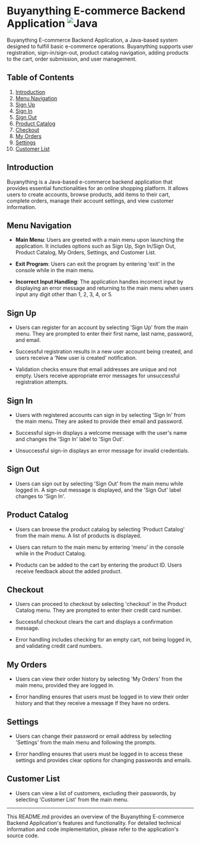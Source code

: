 # Buyanything E-commerce Backend Application ![Java](https://img.shields.io/badge/Language-Java-green)

Buyanything E-commerce Backend Application, a Java-based system designed to fulfill basic e-commerce operations. Buyanything supports user registration, sign-in/sign-out, product catalog navigation, adding products to the cart, order submission, and user management.

## Table of Contents

1. [Introduction](#introduction)
2. [Menu Navigation](#menu-navigation)
3. [Sign Up](#sign-up)
4. [Sign In](#sign-in)
5. [Sign Out](#sign-out)
6. [Product Catalog](#product-catalog)
7. [Checkout](#checkout)
8. [My Orders](#my-orders)
9. [Settings](#settings)
10. [Customer List](#customer-list)

## Introduction

Buyanything is a Java-based e-commerce backend application that provides essential functionalities for an online shopping platform. It allows users to create accounts, browse products, add items to their cart, complete orders, manage their account settings, and view customer information.

## Menu Navigation

- **Main Menu**: Users are greeted with a main menu upon launching the application. It includes options such as Sign Up, Sign In/Sign Out, Product Catalog, My Orders, Settings, and Customer List.

- **Exit Program**: Users can exit the program by entering 'exit' in the console while in the main menu.

- **Incorrect Input Handling**: The application handles incorrect input by displaying an error message and returning to the main menu when users input any digit other than 1, 2, 3, 4, or 5.

## Sign Up

- Users can register for an account by selecting 'Sign Up' from the main menu. They are prompted to enter their first name, last name, password, and email.

- Successful registration results in a new user account being created, and users receive a 'New user is created' notification.

- Validation checks ensure that email addresses are unique and not empty. Users receive appropriate error messages for unsuccessful registration attempts.

## Sign In

- Users with registered accounts can sign in by selecting 'Sign In' from the main menu. They are asked to provide their email and password.

- Successful sign-in displays a welcome message with the user's name and changes the 'Sign In' label to 'Sign Out'.

- Unsuccessful sign-in displays an error message for invalid credentials.

## Sign Out

- Users can sign out by selecting 'Sign Out' from the main menu while logged in. A sign-out message is displayed, and the 'Sign Out' label changes to 'Sign In'.

## Product Catalog

- Users can browse the product catalog by selecting 'Product Catalog' from the main menu. A list of products is displayed.

- Users can return to the main menu by entering 'menu' in the console while in the Product Catalog.

- Products can be added to the cart by entering the product ID. Users receive feedback about the added product.

## Checkout

- Users can proceed to checkout by selecting 'checkout' in the Product Catalog menu. They are prompted to enter their credit card number.

- Successful checkout clears the cart and displays a confirmation message.

- Error handling includes checking for an empty cart, not being logged in, and validating credit card numbers.

## My Orders

- Users can view their order history by selecting 'My Orders' from the main menu, provided they are logged in.

- Error handling ensures that users must be logged in to view their order history and that they receive a message if they have no orders.

## Settings

- Users can change their password or email address by selecting 'Settings' from the main menu and following the prompts.

- Error handling ensures that users must be logged in to access these settings and provides clear options for changing passwords and emails.

## Customer List

- Users can view a list of customers, excluding their passwords, by selecting 'Customer List' from the main menu.

---

This README.md provides an overview of the Buyanything E-commerce Backend Application's features and functionality. For detailed technical information and code implementation, please refer to the application's source code.
